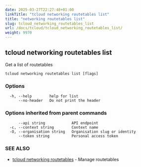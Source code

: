 ```yaml
---
date: 2025-03-27T22:27:48+01:00
linkTitle: "tcloud networking routetables list"
title: "networking routetables list"
slug: tcloud_networking_routetables_list
url: /docs/tcloud/tcloud_networking_routetables_list/
weight: 9970
---
```

## tcloud networking routetables list

Get a list of routetables

```
tcloud networking routetables list [flags]
```

### Options

```
  -h, --help        help for list
      --no-header   Do not print the header
```

### Options inherited from parent commands

```
      --api string            API endpoint
  -c, --context string        Context name
  -O, --organisation string   Organisation slug or identity
      --token string          Personal access token
```

### SEE ALSO

* [tcloud networking routetables](/docs/tcloud/tcloud_networking_routetables/)	 - Manage routetables

